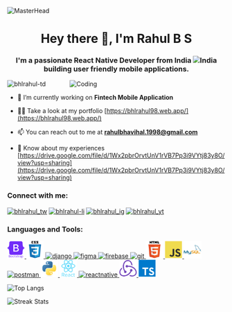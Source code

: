 ![MasterHead](https://github.com/bhlRahul-TD/bhlrahul-TD/blob/main/Banner.jpg)
<h1 align="center">Hey there 👋, I'm Rahul B S</h1>
<h3 align="center">I'm a passionate React Native Developer from India <img alt="India" src="https://cdn.britannica.com/97/1597-004-05816F4E/Flag-India.jpg" style="width: 23px; height: 15px;"> building user friendly mobile applications.</h3>
<img align="right" alt="Coding" width="360" src="https://raw.githubusercontent.com/abhisheknaiidu/abhisheknaiidu/master/code.gif">

<p align="left"> <img src="https://komarev.com/ghpvc/?username=bhlrahul-td&label=Profile%20views&color=0e75b6&style=flat" alt="bhlrahul-td" /> </p>

- 🔭 I’m currently working on **Fintech Mobile Application**

- 👨‍💻 Take a look at my portfolio [https://bhlrahul98.web.app/](https://bhlrahul98.web.app/)

- 📫 You can reach out to me at **rahulbhavihal.1998@gmail.com**

- 📄 Know about my experiences [https://drive.google.com/file/d/1Wx2pbrOrvtUnV1rVB7Pp3i9VYtj83y8O/view?usp=sharing](https://drive.google.com/file/d/1Wx2pbrOrvtUnV1rVB7Pp3i9VYtj83y8O/view?usp=sharing)

<h3 align="left">Connect with me:</h3>
<p align="left">
<a href="https://twitter.com/bhlrahul_tw" target="blank"><img align="center" src="https://raw.githubusercontent.com/rahuldkjain/github-profile-readme-generator/master/src/images/icons/Social/twitter.svg" alt="bhlrahul_tw" height="30" width="40" /></a>
<a href="https://linkedin.com/in/bhlrahul-li" target="blank"><img align="center" src="https://raw.githubusercontent.com/rahuldkjain/github-profile-readme-generator/master/src/images/icons/Social/linked-in-alt.svg" alt="bhlrahul-li" height="30" width="40" /></a>
<a href="https://instagram.com/bhlrahul_ig" target="blank"><img align="center" src="https://raw.githubusercontent.com/rahuldkjain/github-profile-readme-generator/master/src/images/icons/Social/instagram.svg" alt="bhlrahul_ig" height="30" width="40" /></a>
<a href="https://www.youtube.com/@bhlrahul_yt" target="blank"><img align="center" src="https://raw.githubusercontent.com/rahuldkjain/github-profile-readme-generator/master/src/images/icons/Social/youtube.svg" alt="bhlrahul_yt" height="30" width="40" /></a>
</p>

<h3 align="left">Languages and Tools:</h3>
<p align="left"> 
<a href="https://getbootstrap.com" target="_blank" rel="noreferrer"> <img src="https://raw.githubusercontent.com/devicons/devicon/master/icons/bootstrap/bootstrap-plain-wordmark.svg" alt="bootstrap" width="40" height="40"/> </a> 
<a href="https://www.w3schools.com/css/" target="_blank" rel="noreferrer"> <img src="https://raw.githubusercontent.com/devicons/devicon/master/icons/css3/css3-original-wordmark.svg" alt="css3" width="40" height="40"/> </a> 
<a href="https://www.djangoproject.com/" target="_blank" rel="noreferrer"> <img src="https://cdn.worldvectorlogo.com/logos/django.svg" alt="django" width="40" height="40"/> </a> 
<a href="https://www.figma.com/" target="_blank" rel="noreferrer"> <img src="https://www.vectorlogo.zone/logos/figma/figma-icon.svg" alt="figma" width="40" height="40"/> </a> 
<a href="https://firebase.google.com/" target="_blank" rel="noreferrer"> <img src="https://www.vectorlogo.zone/logos/firebase/firebase-icon.svg" alt="firebase" width="40" height="40"/> </a> 
<a href="https://git-scm.com/" target="_blank" rel="noreferrer"> <img src="https://www.vectorlogo.zone/logos/git-scm/git-scm-icon.svg" alt="git" width="40" height="40"/> </a> 
<a href="https://www.w3.org/html/" target="_blank" rel="noreferrer"> <img src="https://raw.githubusercontent.com/devicons/devicon/master/icons/html5/html5-original-wordmark.svg" alt="html5" width="40" height="40"/> </a> 
<a href="https://developer.mozilla.org/en-US/docs/Web/JavaScript" target="_blank" rel="noreferrer"> <img src="https://raw.githubusercontent.com/devicons/devicon/master/icons/javascript/javascript-original.svg" alt="javascript" width="40" height="40"/> </a> 
<a href="https://www.mysql.com/" target="_blank" rel="noreferrer"> <img src="https://raw.githubusercontent.com/devicons/devicon/master/icons/mysql/mysql-original-wordmark.svg" alt="mysql" width="40" height="40"/> </a> 
<a href="https://postman.com" target="_blank" rel="noreferrer"> <img src="https://www.vectorlogo.zone/logos/getpostman/getpostman-icon.svg" alt="postman" width="40" height="40"/> </a> 
<a href="https://www.python.org" target="_blank" rel="noreferrer"> <img src="https://raw.githubusercontent.com/devicons/devicon/master/icons/python/python-original.svg" alt="python" width="40" height="40"/> </a> 
<a href="https://reactjs.org/" target="_blank" rel="noreferrer"> <img src="https://raw.githubusercontent.com/devicons/devicon/master/icons/react/react-original-wordmark.svg" alt="react" width="40" height="40"/> </a> 
<a href="https://reactnative.dev/" target="_blank" rel="noreferrer"> <img src="https://reactnative.dev/img/header_logo.svg" alt="reactnative" width="40" height="40"/> </a> 
<a href="https://redux.js.org" target="_blank" rel="noreferrer"> <img src="https://raw.githubusercontent.com/devicons/devicon/master/icons/redux/redux-original.svg" alt="redux" width="40" height="40"/> </a> 
<a href="https://www.typescriptlang.org/" target="_blank" rel="noreferrer"> <img src="https://raw.githubusercontent.com/devicons/devicon/master/icons/typescript/typescript-original.svg" alt="typescript" width="40" height="40"/> </a> 
</p>

<p>
  <!-- Dark Mode Stats -->
  <picture>
    <source 
      srcset="https://github-readme-stats.vercel.app/api/top-langs?username=bhlrahul-td&show_icons=true&locale=en&layout=compact&theme=dark"
      media="(prefers-color-scheme: dark)"
    />
    <!-- Light Mode Stats -->
    <img 
      src="https://github-readme-stats.vercel.app/api/top-langs?username=bhlrahul-td&show_icons=true&locale=en&layout=compact&theme=light"
      alt="Top Langs"
    />
  </picture>
</p>

<p>
  <!-- Dark Mode Streak -->
  <picture>
    <source 
      srcset="https://github-readme-streak-stats.herokuapp.com/?user=bhlrahul-td&theme=dark"
      media="(prefers-color-scheme: dark)"
    />
    <!-- Light Mode Streak -->
    <img 
      src="https://github-readme-streak-stats.herokuapp.com/?user=bhlrahul-td&theme=light"
      alt="Streak Stats"
    />
  </picture>
</p>
